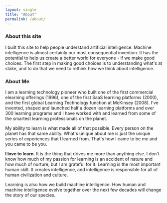 ```yaml
---
layout: single
title: "About"
permalink: /about/
---
```


### About this site
I built this site to help people understand artificial intelligence. Machine intelligence is almost certainly our most consequential invention. It has the potential to help us create a better world for everyone - if we make good choices. The first step in making good choices is to understanding what's at stake, and to do that we need to rethink how we think about intelligence.


### About Me
I am a learning technology pioneer who built one of the first commercial elearning offerings (1996), one of the first SaaS learning platforms (2000), and the first global Learning Technology function at McKinsey (2008). I've invented, shaped and launched half a dozen learning platforms and over 300 learning programs and I have worked with and learned from some of the smartest learning professionals on the planet.

My ability to learn is what made all of that possible. Every person on the planet has that same ability. What's unique about me is just the unique series of experiences that I learned from. That's how I came to be me and you came to be you. 

**I love to learn**. It is the thing that drives me more than anything else. I don't know how much of my passion for learning is an accident of nature and how much of nurture, but I am grateful for it. Learning is the most important human skill. It creates intelligence, and intelligence is responsible for all of human civilization and culture. 

Learning is also how we build machine intelligence. How human and machine intelligence evolve together over the next few decades will change the story of our species. 
